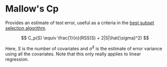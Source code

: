 # Mallow's Cp

Provides an estimate of test error, useful as a criteria in the 
[best subset selection algorithm](202211171401.md).

$$
C_p(S) \equiv \frac{1}{n}(RSS(S) + 2|S|\hat{\sigma}^2)
$$

Here, $S$ is the number of covariates and $\hat{\sigma}^2$ is the estimate of
error variance using all the covariates. Note that this only really applies to
linear regression.
